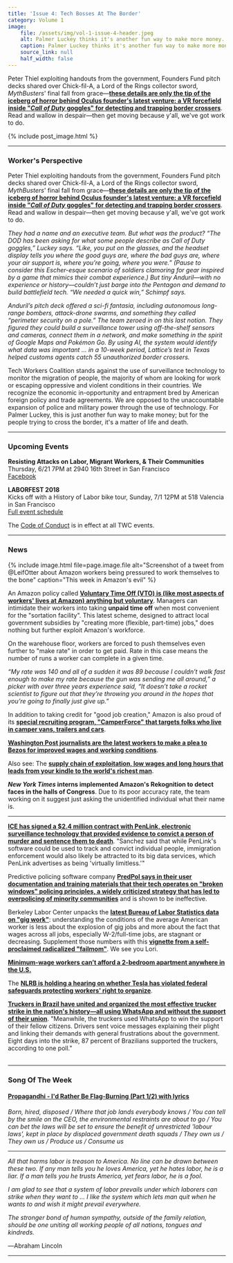 ```yaml
---
title: 'Issue 4: Tech Bosses At The Border'
category: Volume 1
image:
    file: /assets/img/vol-1-issue-4-header.jpeg
    alt: Palmer Luckey thinks it's another fun way to make more money. For others, it's a matter of life and death.
    caption: Palmer Luckey thinks it's another fun way to make more money. For others, it's a matter of life and death.
    source_link: null
    half_width: false
---
```


<!-- Content imported from: https://eepurl.com/dx4mIn -->

Peter Thiel exploiting handouts from the government, Founders Fund pitch decks shared over Chick-fil-A, a Lord of the Rings collector sword, _MythBusters_' final fall from grace—[**these details are only the tip of the iceberg of horror behind Oculus founder's latest venture: a VR forcefield inside "_Call of Duty_ goggles" for detecting and trapping border crossers**](https://www.wired.com/story/palmer-luckey-anduril-border-wall/). Read and wallow in despair—then get moving because y'all, we've got work to do.
  
<!--excerpt-->

{% include post_image.html %}

***

### Worker's Perspective

Peter Thiel exploiting handouts from the government, Founders Fund pitch decks shared over Chick-fil-A, a Lord of the Rings collector sword, _MythBusters_' final fall from grace—[**these details are only the tip of the iceberg of horror behind Oculus founder's latest venture: a VR forcefield inside "_Call of Duty_ goggles" for detecting and trapping border crossers**](https://www.wired.com/story/palmer-luckey-anduril-border-wall/). Read and wallow in despair—then get moving because y'all, we've got work to do.

_They had a name and an executive team. But what was the product? “The DOD has been asking for what some people describe as&nbsp;Call of Duty goggles,” Luckey says. “Like, you put on the glasses, and the headset display tells you where the good guys are, where the bad guys are, where your air support is, where you’re going, where you were.” (Pause to consider this Escher-esque scenario of soldiers clamoring for gear inspired by a game that mimics their combat experience.) But tiny Anduril—with no experience or history—couldn’t just barge into the Pentagon and demand to build battlefield tech. “We needed a quick win,” Schimpf says._

_Anduril’s pitch deck offered a sci-fi fantasia, including autonomous long-range bombers, attack-drone swarms, and something they called “perimeter security on a pole.” The team zeroed in on this last notion. They figured they could build a surveillance tower using off-the-shelf sensors and cameras, connect them in a network, and make something in the spirit of Google Maps and Pokémon Go. By using AI, the system would identify what data was important ...&nbsp;in a 10-week period, Lattice’s test in Texas helped customs agents catch 55 unauthorized border crossers._  

Tech Workers Coalition stands against the use of surveillance technology to monitor the migration of people, the majority of whom are looking for work or escaping oppressive and violent conditions in their countries. We recognize the economic in-opportunity and entrapment bred by American foreign policy and trade agreements. We are opposed to the unaccountable expansion of police and military power through the use of technology. For Palmer Luckey, this is just another fun way to make money; but for the people trying to cross the border, it's a matter of life and death.

***

###  Upcoming Events

 **Resisting Attacks on Labor, Migrant Workers, & Their Communities**  
Thursday, 6/21 7PM at 2940 16th Street in San Francisco  
[Facebook](https://www.facebook.com/events/601409856904924/)  
  
**LABORFEST 2018**  
Kicks off with a History of Labor bike tour,&nbsp;Sunday, 7/1 12PM at 518 Valencia in San Francisco  
[Full event schedule](https://www.laborfest.net/wp/)

The [Code of Conduct](https://techworkerscoalition.org/community-guide/) is in effect at all TWC events.

***

### News

{% include image.html
    file=page.image.file
    alt="Screenshot of a tweet from @LeifOtter about Amazon workers being pressured to work themselves to the bone"
    caption="This week in Amazon's evil"
%}

An Amazon policy called [**Voluntary Time Off (VTO) is (like most aspects of workers' lives at Amazon) anything but voluntary**](https://gizmodo.com/on-amazon-s-time-1826570882). Managers can intimidate their workers into taking **unpaid time off** when most convenient for the "sortation facility". This latest&nbsp;scheme, designed to attract local government subsidies by "creating more (flexible, part-time) jobs," does nothing but further exploit Amazon's workforce.&nbsp;&nbsp;  
  
On the warehouse floor, workers are forced to push themselves even further to "make rate" in order to get paid. Rate in this case means the number of runs a worker can complete in a given time.  
  
_“My rate was 140 and all of a sudden it was 89 because I couldn’t walk fast enough to make my rate because the gun was sending me all around,” a picker with over three years experience said, “It doesn’t take a rocket scientist to figure out that they’re throwing you around in the hopes that you’re going to finally just give up.”_  
  
In addition to taking credit for "good job creation," Amazon is also proud of its [**special recruiting program, "CamperForce" that targets folks who live in camper vans, trailers and cars**](https://www.believermag.com/issues/201806/?read=article_bruder_blei).  
  
[**Washington Post journalists are the latest workers to make a plea to Bezos for improved wages and working conditions**](https://splinternews.com/washington-post-staffers-ask-richest-man-in-the-world-t-1826828794).  
  
Also see: The [**supply chain of exploitation, low wages and long hours that leads from your kindle to the world's richest man**](https://www.theguardian.com/technology/2018/jun/09/human-cost-kindle-amazon-china-foxconn-jeff-bezos?CMP=Share_AndroidApp_Slack).  
  
**_New York Times_ interns implemented Amazon's Rekognition to detect faces in the halls of Congress**. Due to its poor accuracy rate, the team working on it suggest just asking the unidentified individual what their name is.  

* * *
  
[**ICE has signed a $2.4 million contract with PenLink, electronic surveillance technology that provided evidence to convict a person of murder and sentence them to death**](https://www.washingtonpost.com/world/the_americas/whatsapp-is-upending-the-role-of-unions-in-brazil-next-it-may-transform-politics/2018/06/09/777e537e-68cc-11e8-a335-c4503d041eaf_story.html?utm_term=.40fbfdb94c0a). "Sanchez said that while PenLink's software could be used to track and convict individual people, immigration enforcement would also likely be attracted to its big data services, which PenLink advertises as being 'virtually limitless.'"  
  
Predictive policing software company [**PredPol says in their user documentation and training materials that their tech operates on "broken windows" policing principles, a widely criticized strategy that has led to overpolicing of minority communities**](https://motherboard.vice.com/en_us/article/d3k5pv/predpol-predictive-policing-broken-windows-theory-chicago-lucy-parsons) and is shown to be ineffective.  
  
Berkeley Labor Center unpacks the [**latest Bureau of Labor Statistics data on "gig work"**](https://blog.usejournal.com/making-sense-of-the-new-government-data-on-contingent-work-97209bb0c615): understanding the conditions of the average American worker is less about the explosion of gig jobs and more about the fact that wages across all jobs, especially W-2/full-time jobs, are stagnant or decreasing. Supplement those numbers with this [**vignette from a self-proclaimed radicalized "failmom"**](https://www.salon.com/2018/06/10/how-linkedin-made-this-failmom-into-a-socialist/). We see you Lori.  
  
[**Minimum-wage workers can’t afford a 2-bedroom apartment anywhere in the U.S.**](https://www.washingtonpost.com/news/wonk/wp/2018/06/13/a-minimum-wage-worker-cant-afford-a-2-bedroom-apartment-anywhere-in-the-u-s/?noredirect=on&utm_term=.c4a318e6c942)  
  
The [**NLRB is holding a hearing on whether Tesla has violated federal safeguards protecting workers' right to organize**](https://www.reuters.com/article/us-tesla-nlrb/worker-testifies-that-tesla-stopped-him-from-organizing-union-idUSKBN1J803Z).&nbsp;  
  
[**Truckers in Brazil have united and organized the most effective trucker strike in the nation's history—all using WhatsApp and without the support of their union**](https://www.washingtonpost.com/world/the_americas/whatsapp-is-upending-the-role-of-unions-in-brazil-next-it-may-transform-politics/2018/06/09/777e537e-68cc-11e8-a335-c4503d041eaf_story.html?utm_term=.40fbfdb94c0a). "Meanwhile, the truckers used WhatsApp to win the support of their fellow citizens. Drivers sent voice messages explaining their plight and linking their demands with general frustrations about the government. Eight days into the strike, 87 percent of Brazilians supported the truckers, according to one poll."  
&nbsp; 

***

### Song Of The Week

#### [**Propagandhi - I'd Rather Be Flag-Burning (Part 1/2) with lyrics**](https://www.youtube.com/watch?v=uHIkh_fTJqk)

_Born, hired, disposed / Where that job lands everybody knows / You can tell by the smile on the CEO, the environmental restraints are about to go / You can bet the laws will be set to ensure the benefit of unrestricted 'labour laws', kept in place by displaced government death squads / They own us / They own us / Produce us / Consume us_

* * *

_All that harms labor is treason to America. No line can be drawn between these two. If any man tells you he loves America, yet he hates labor, he is a liar. If a man tells you he trusts America, yet fears labor, he is a fool._

_I am glad to see that a system of labor prevails under which laborers can strike when they want to ... I like the system which lets man quit when he wants to and wish it might prevail everywhere._
  
_The stronger bond of human sympathy, outside of the family relation, should be one uniting all working people of all nations, tongues and kindreds._  

―Abraham Lincoln

* * *
